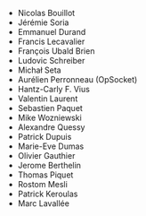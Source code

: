 * Nicolas Bouillot
* Jérémie Soria
* Emmanuel Durand
* Francis Lecavalier
* François Ubald Brien
* Ludovic Schreiber
* Michał Seta
* Aurélien Perronneau (OpSocket)
* Hantz-Carly F. Vius
* Valentin Laurent
* Sebastien Paquet
* Mike Wozniewski
* Alexandre Quessy
* Patrick Dupuis
* Marie-Eve Dumas
* Olivier Gauthier
* Jerome Berthelin
* Thomas Piquet
* Rostom Mesli
* Patrick Keroulas
* Marc Lavallée
